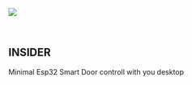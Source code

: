 ![](C:\Users\arsla\Documents\ProjectDoor\DesktopTrayApp\resources\icons\128x128.png)

<div>
    <p style="text-align: center;"> 
        <h2> INSIDER </h2>
        Minimal Esp32 Smart Door controll with you desktop 
    </p>
</div>


